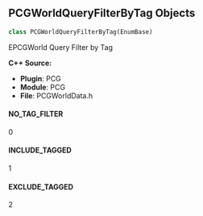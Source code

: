 ## PCGWorldQueryFilterByTag Objects

```python
class PCGWorldQueryFilterByTag(EnumBase)
```

EPCGWorld Query Filter by Tag

**C++ Source:**

- **Plugin**: PCG
- **Module**: PCG
- **File**: PCGWorldData.h

<a id="unreal.PCGWorldQueryFilterByTag.NO_TAG_FILTER"></a>

#### NO_TAG_FILTER

0

<a id="unreal.PCGWorldQueryFilterByTag.INCLUDE_TAGGED"></a>

#### INCLUDE_TAGGED

1

<a id="unreal.PCGWorldQueryFilterByTag.EXCLUDE_TAGGED"></a>

#### EXCLUDE_TAGGED

2

<a id="unreal.PCGWorldQuerySelectLandscapeHits"></a>